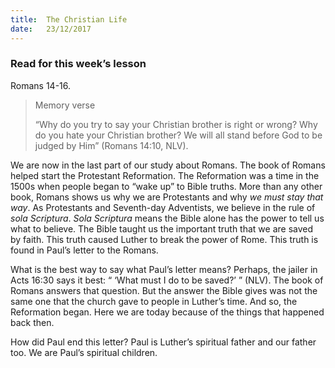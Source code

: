 ```yaml
---
title:  The Christian Life
date:   23/12/2017
---
```


### Read for this week’s lesson
Romans 14-16.

> <p>Memory verse</p>
>  “Why do you try to say your Christian brother is right or wrong? Why do you hate your Christian brother? We will all stand before God to be judged by Him” (Romans 14:10, NLV).

We are now in the last part of our study about Romans. The book of Romans helped start the Protestant Reformation. The Reformation was a time in the 1500s when people began to “wake up” to Bible truths. More than any other book, Romans shows us why we are Protestants and why *we must stay that way*. As Protestants and Seventh-day Adventists, we believe in the rule of *sola Scriptura*. *Sola Scriptura* means the Bible alone has the power to tell us what to believe. The Bible taught us the important truth that we are saved by faith. This truth caused Luther to break the power of Rome. This truth is found in Paul’s letter to the Romans.

What is the best way to say what Paul’s letter means? Perhaps, the jailer in Acts 16:30 says it best: “ ‘What must I do to be saved?’ ” (NLV). The book of Romans answers that question. But the answer the Bible gives was not the same one that the church gave to people in Luther’s time. And so, the Reformation began. Here we are today because of the things that happened back then.

How did Paul end this letter? Paul is Luther’s spiritual father and our father too. We are Paul’s spiritual children. 
